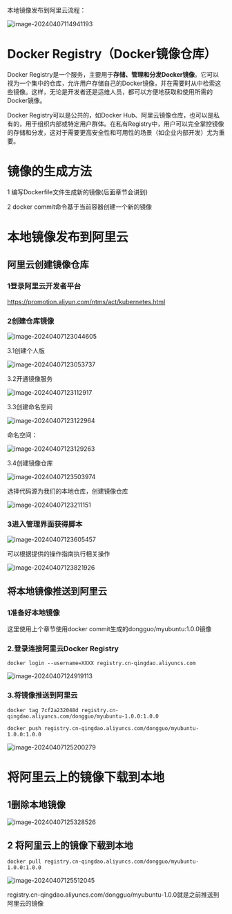 本地镜像发布到阿里云流程：

![image-20240407114941193](https://gitee.com/dongguo4812_admin/image/raw/master/image/202404071257675.png)

# Docker Registry（Docker镜像仓库）

Docker Registry是一个服务，主要用于**存储、管理和分发Docker镜像**。它可以视为一个集中的仓库，允许用户存储自己的Docker镜像，并在需要时从中检索这些镜像。这样，无论是开发者还是运维人员，都可以方便地获取和使用所需的Docker镜像。

Docker Registry可以是公共的，如Docker Hub、阿里云镜像仓库，也可以是私有的，用于组织内部或特定用户群体。在私有Registry中，用户可以完全掌控镜像的存储和分发，这对于需要更高安全性和可用性的场景（如企业内部开发）尤为重要。

# 镜像的生成方法

1 编写Dockerfile文件生成新的镜像(后面章节会讲到)

2  docker commit命令基于当前容器创建一个新的镜像

# 本地镜像发布到阿里云

## 阿里云创建镜像仓库

### 1登录阿里云开发者平台

https://promotion.aliyun.com/ntms/act/kubernetes.html

### 2创建仓库镜像

![image-20240407123044605](https://gitee.com/dongguo4812_admin/image/raw/master/image/202404071257456.png)

3.1创建个人版

![image-20240407123053737](https://gitee.com/dongguo4812_admin/image/raw/master/image/202404071257710.png)

3.2开通镜像服务

![image-20240407123112917](https://gitee.com/dongguo4812_admin/image/raw/master/image/202404071257222.png)

3.3创建命名空间

![image-20240407123122964](https://gitee.com/dongguo4812_admin/image/raw/master/image/202404071257359.png)

命名空间：

![image-20240407123129263](https://gitee.com/dongguo4812_admin/image/raw/master/image/202404071257127.png)

3.4创建镜像仓库

![image-20240407123503974](https://gitee.com/dongguo4812_admin/image/raw/master/image/202404071257421.png)



选择代码源为我们的本地仓库，创建镜像仓库

![image-20240407123211151](https://gitee.com/dongguo4812_admin/image/raw/master/image/202404071257559.png)

### 3进入管理界面获得脚本

![image-20240407123605457](https://gitee.com/dongguo4812_admin/image/raw/master/image/202404071257806.png)

可以根据提供的操作指南执行相关操作

![image-20240407123821926](https://gitee.com/dongguo4812_admin/image/raw/master/image/202404071257830.png)

## 将本地镜像推送到阿里云

### 1准备好本地镜像 

这里使用上个章节使用docker commit生成的dongguo/myubuntu:1.0.0镜像

### 2.登录连接阿里云Docker Registry

```shell
docker login --username=XXXX registry.cn-qingdao.aliyuncs.com
```

![image-20240407124919113](https://gitee.com/dongguo4812_admin/image/raw/master/image/202404071257605.png)

### 3.将镜像推送到阿里云

```shell
docker tag 7cf2a232048d registry.cn-qingdao.aliyuncs.com/dongguo/myubuntu-1.0.0:1.0.0

docker push registry.cn-qingdao.aliyuncs.com/dongguo/myubuntu-1.0.0:1.0.0
```

![image-20240407125200279](https://gitee.com/dongguo4812_admin/image/raw/master/image/202404071257566.png)

# 将阿里云上的镜像下载到本地

## 1删除本地镜像

![image-20240407125328526](https://gitee.com/dongguo4812_admin/image/raw/master/image/202404071257447.png)

## 2 将阿里云上的镜像下载到本地

```
docker pull registry.cn-qingdao.aliyuncs.com/dongguo/myubuntu-1.0.0:1.0.0
```

![image-20240407125512045](https://gitee.com/dongguo4812_admin/image/raw/master/image/202404071257902.png)

registry.cn-qingdao.aliyuncs.com/dongguo/myubuntu-1.0.0就是之前推送到阿里云的镜像

